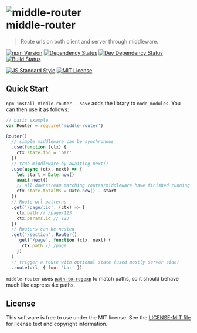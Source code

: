 # ![middle-router][logo] <br/> middle-router

> Route urls on both client and server through middleware.

[![npm Version][npm-image]][npm]
[![Dependency Status][deps-image]][deps]
[![Dev Dependency Status][dev-deps-image]][dev-deps]
[![Build Status][build-image]][build]

[![JS Standard Style][style-image]][style]
[![MIT License][license-image]][LICENSE]


Quick Start
-----------

`npm install middle-router --save` adds the library to `node_modules`. You can then use it as follows:

```js
// basic example
var Router = require('middle-router')

Router()
  // simple middleware can be synchronous
  .use(function (ctx) {
    ctx.state.foo = 'bar'
  })
  // true middleware by awaiting next()
  .use(async (ctx, next) => {
    let start = Date.now()
    await next()
    // all downstream matching routes/middleware have finished running
    ctx.state.totalMs = Date.now() - start
  })
  // Route url patterns
  .get('/page/:id', (ctx) => {
    ctx.path // /page/123
    ctx.params.id // 123
  })
  // Routers can be nested
  .get('/section', Router()
    .get('/page', function (ctx, next) {
      ctx.path // /page
    })
  )
  // trigger a route with optional state (used mostly server side)
  .route(url, { foo: 'bar' })
```

`middle-router` uses [`path-to-regexp`][path-to-regexp] to match paths, so it should behave much like express 4.x paths.


License
-------

This software is free to use under the MIT license. See the [LICENSE-MIT file][LICENSE] for license text and copyright information.


[logo]: https://cdn.rawgit.com/thetalecrafter/middle-router/612c9e9/logo.svg
[npm]: https://www.npmjs.org/package/middle-router
[npm-image]: https://img.shields.io/npm/v/middle-router.svg
[deps]: https://david-dm.org/thetalecrafter/middle-router
[deps-image]: https://img.shields.io/david/thetalecrafter/middle-router.svg
[dev-deps]: https://david-dm.org/thetalecrafter/middle-router#info=devDependencies
[dev-deps-image]: https://img.shields.io/david/dev/thetalecrafter/middle-router.svg
[build]: https://travis-ci.org/thetalecrafter/middle-router
[build-image]: https://img.shields.io/travis/thetalecrafter/middle-router.svg
[style]: https://github.com/feross/standard
[style-image]: https://img.shields.io/badge/code%20style-standard-brightgreen.svg
[license-image]: https://img.shields.io/npm/l/middle-router.svg
[path-to-regexp]: https://github.com/pillarjs/path-to-regexp
[LICENSE]: https://github.com/thetalecrafter/middle-router/blob/master/LICENSE-MIT
